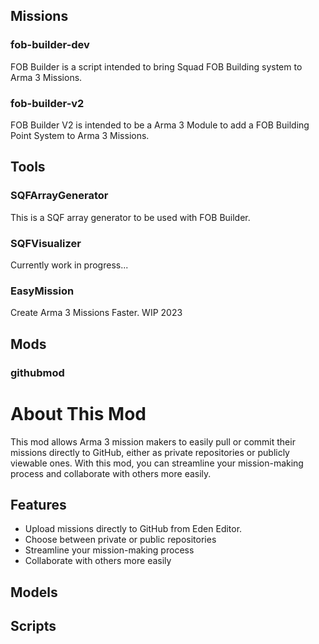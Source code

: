 ## Missions
### fob-builder-dev
FOB Builder is a script intended to bring Squad FOB Building system to Arma 3 Missions. 
### fob-builder-v2
FOB Builder V2 is intended to be a Arma 3 Module to add a FOB Building Point System to Arma 3 Missions.

## Tools
### SQFArrayGenerator
This is a SQF array generator to be used with FOB Builder.
### SQFVisualizer
Currently work in progress...
### EasyMission
Create Arma 3 Missions Faster. WIP 2023

## Mods
### githubmod
# About This Mod

This mod allows Arma 3 mission makers to easily pull or commit their missions directly to GitHub, either as private repositories or publicly viewable ones. With this mod, you can streamline your mission-making process and collaborate with others more easily.

## Features

- Upload missions directly to GitHub from Eden Editor.
- Choose between private or public repositories
- Streamline your mission-making process
- Collaborate with others more easily

## Models

## Scripts

